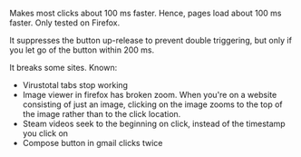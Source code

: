 Makes most clicks about 100 ms faster. Hence, pages load about 100 ms faster. Only tested on Firefox.

It suppresses the button up-release to prevent double triggering, but only if you let go of the button within 200 ms.

It breaks some sites. Known:
* Virustotal tabs stop working
* Image viewer in firefox has broken zoom. When you're on a website consisting of just an image, clicking on the image zooms to the top of the image rather than to the click location.
* Steam videos seek to the beginning on click, instead of the timestamp you click on
* Compose button in gmail clicks twice
